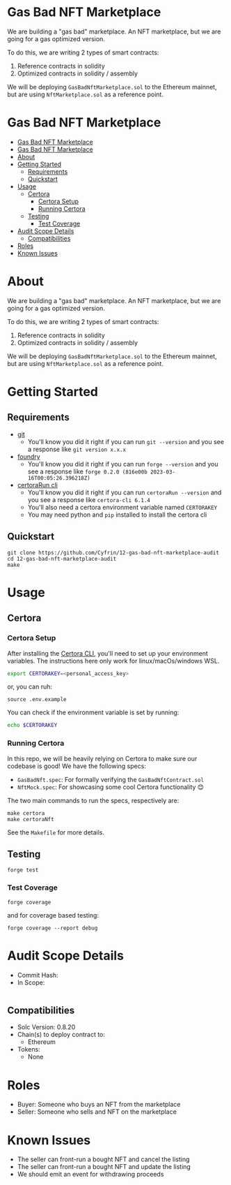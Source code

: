 # Gas Bad NFT Marketplace 

We are building a "gas bad" marketplace. An NFT marketplace, but we are going for a gas optimized version. 

To do this, we are writing 2 types of smart contracts:

1. Reference contracts in solidity 
2. Optimized contracts in solidity / assembly 

We will be deploying `GasBadNftMarketplace.sol` to the Ethereum mainnet, but are using `NftMarketplace.sol` as a reference point. 

<!-- <p align="center">
<img src="./images/math-master.png" width="400" alt="gas bad nft marketplace">
<br/> -->

# Gas Bad NFT Marketplace

- [Gas Bad NFT Marketplace](#gas-bad-nft-marketplace)
- [Gas Bad NFT Marketplace](#gas-bad-nft-marketplace-1)
- [About](#about)
- [Getting Started](#getting-started)
  - [Requirements](#requirements)
  - [Quickstart](#quickstart)
- [Usage](#usage)
  - [Certora](#certora)
    - [Certora Setup](#certora-setup)
    - [Running Certora](#running-certora)
  - [Testing](#testing)
    - [Test Coverage](#test-coverage)
- [Audit Scope Details](#audit-scope-details)
  - [Compatibilities](#compatibilities)
- [Roles](#roles)
- [Known Issues](#known-issues)

# About

We are building a "gas bad" marketplace. An NFT marketplace, but we are going for a gas optimized version. 

To do this, we are writing 2 types of smart contracts:

1. Reference contracts in solidity 
2. Optimized contracts in solidity / assembly 

We will be deploying `GasBadNftMarketplace.sol` to the Ethereum mainnet, but are using `NftMarketplace.sol` as a reference point. 

# Getting Started

## Requirements

- [git](https://git-scm.com/book/en/v2/Getting-Started-Installing-Git)
  - You'll know you did it right if you can run `git --version` and you see a response like `git version x.x.x`
- [foundry](https://getfoundry.sh/)
  - You'll know you did it right if you can run `forge --version` and you see a response like `forge 0.2.0 (816e00b 2023-03-16T00:05:26.396218Z)`
- [certoraRun cli](https://docs.certora.com/en/latest/docs/user-guide/getting-started/install.html)
  - You'll know you did it right if you can run `certoraRun --version` and you see a response like `certora-cli 6.1.4`
  - You'll also need a certora environment variable named `CERTORAKEY`
  - You may need python and `pip` installed to install the certora cli

## Quickstart

```
git clone https://github.com/Cyfrin/12-gas-bad-nft-marketplace-audit
cd 12-gas-bad-nft-marketplace-audit
make
```

# Usage

## Certora


### Certora Setup

After installing the [Certora CLI](https://docs.certora.com/en/latest/docs/user-guide/getting-started/install.html), you'll need to set up your environment variables. The instructions here only work for linux/macOs/windows WSL.

```bash
export CERTORAKEY=<personal_access_key>
```

or, you can ruh:

```
source .env.example
```

You can check if the environment variable is set by running:

```bash
echo $CERTORAKEY
```

### Running Certora 

In this repo, we will be heavily relying on Certora to make sure our codebase is good! We have the following specs:
- `GasBadNft.spec`: For formally verifying the `GasBadNftContract.sol`
- `NftMock.spec`: For showcasing some cool Certora functionality 😊 

The two main commands to run the specs, respectively are:

```
make certora
make certoraNft
```

See the `Makefile` for more details.

## Testing

```
forge test
```

### Test Coverage

```
forge coverage
```

and for coverage based testing:

```
forge coverage --report debug
```

# Audit Scope Details

- Commit Hash: 
- In Scope:

```

```

## Compatibilities

- Solc Version: 0.8.20
- Chain(s) to deploy contract to: 
  - Ethereum
- Tokens:
  - None

# Roles

- Buyer: Someone who buys an NFT from the marketplace
- Seller: Someone who sells and NFT on the marketplace

# Known Issues

- The seller can front-run a bought NFT and cancel the listing
- The seller can front-run a bought NFT and update the listing
- We should emit an event for withdrawing proceeds

